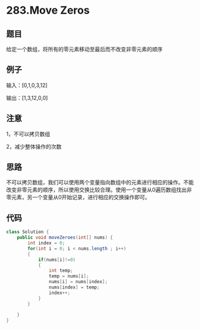 # 283.Move Zeros

## 题目

给定一个数组，将所有的零元素移动至最后而不改变非零元素的顺序

## 例子

输入：[0,1,0,3,12]

输出：[1,3,12,0,0]

## 注意

1，不可以拷贝数组

2，减少整体操作的次数

## 思路

不可以拷贝数组，我们可以使用两个变量指向数组中的元素进行相应的操作。不能改变非零元素的顺序，所以使用交换比较合理。使用一个变量从0遍历数组找出非零元素，另一个变量从0开始记录，进行相应的交换操作即可。

## 代码

```java
class Solution {
    public void moveZeroes(int[] nums) {
        int index = 0;
        for(int i = 0; i < nums.length ; i++)
        {
            if(nums[i]!=0)
            {
                int temp;
                temp = nums[i];
                nums[i] = nums[index];
                nums[index] = temp;
                index++;
            }
        }
        
    }
}
```

